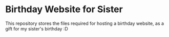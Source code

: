 # Birthday Website for Sister
This repository stores the files required for hosting a birthday website, as a gift for my sister's birthday :D
